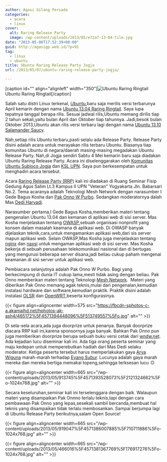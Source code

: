 ```yaml
---
author: Agasi Gilang Persada
categories:
  - acara
  - linux
cover:
  alt: Raring Release Party
  image: /wp-content/uploads/2013/05/e72a7-13-04-tile.jpg
date: "2013-05-06T17:52:39+00:00"
guid: http://agasigp.web.id/?p=91
tag:
  - linux
  - ubuntu
title: Ubuntu Raring Release Party Jogja
url: /2013/05/07/ubuntu-raring-release-party-jogja/

---
```

\[caption id="" align="alignleft" width="350"\]![Ubuntu Raring Ringtail](/wp-content/uploads/2013/05/e72a7-13-04-tile.jpg) Ubuntu Raring Ringtail\[/caption\]

Salah satu distri Linux terkenal, [Ubuntu](http://ubuntu.com "Ubuntu"),baru saja merilis versi terbarunya April kemarin dengan nama [Ubuntu 13.04 Raring Ringtail](http://www.ubuntu.com/desktop "Ubuntu Desktop"). Saya lupa tepatnya tanggal berapa rilis. Sesuai jadwal rilis,Ubuntu memang dirilis tiap 2 tahun sekali,yaitu bulan April dan Oktober tiap tahunnya. Jadi,besok bulan Oktober 2013,Ubuntu akan rilis versi terbaru lagi dengan nama [Ubuntu 13.10 Salamander Saucy](https://wiki.ubuntu.com/SaucySalamander "Ubuntu Saucy Salamander").

Nah,setiap rilis Ubuntu terbaru,pasti selalu ada Release Party. Release Party disini adalah acara untuk merayakan rilis terbaru Ubuntu. Biasanya tiap komunitas Ubuntu di negara/daerah masing-masing megadakan Ubuntu Release Party. Nah,di Jogja sendiri Sabtu 4 Mei kemarin baru saja diadakan Ubuntu Raring Release Party. Acara ini diselenggarakan oleh [Komunitas Ubuntu Subloco Jogja](http://wiki.ubuntu.or.id/SubLoCoJogjakarta "Ubuntu Jogja") dan [KSL UPN](http://kslupnyk.or.id/ "KSL UPN Jogja"). Saya pun berkesempatan untuk menghadiri acara tersebut.

Acara [Raring Release Party (RRP)](http://wiki.ubuntu.or.id/RRPJogja "RRP Jogja") kali ini diadakan di Ruang Seminar Fisip Gedung Agus Salim Lt.3 Kampus II UPN "Veteran" Yogyakarta Jln. Babarsari No.2. Tema acaranya adalah Teknologi Mesh Network dengan narasumber I Gede Bagus Kosha dan [Pak Onno W Purbo](http://id.wikipedia.org/wiki/Onno_W._Purbo "Pak Onno W Purbo"). Sedangkan moderatornya dalah Mas [Dedi Haryadi](http://milisdad.blogspot.com "Dedi Haryadi").

Narasumber pertama,I Gede Bagus Kosha,memberikan materi tentang pengenalan Ubuntu 13.04 dan kemanan di aplikasi web di sisi server. Mas Kosha menjelaskan tentang [OWASP](https://www.owasp.org/index.php/About_OWASP "OWASP"),sebuah organisasi nonprofit yang konsen dalam masalah keamana di aplikasi web. Di OWASP banyak dijelaskan teknik,cara,untuk mengamankan aplikasi web,dari sis server mapun aplikasi web. Selain OWASP,Mas Kosha juga menjelaskan tentang [nginx](http://nginx.org/ "Nginx") dan [naxsi](https://code.google.com/p/naxsi/ "Naxsi") untuk mengaman aplikasi web di sisi server. Mas Kosha bekerja di sebuah perusahaan telekomunikasi nasional dan di bertugas yang mengurusi beberapa server disana,jadi beliau cukup paham mengenai keamanan di sisi server untuk aplikasi web.

Pembiacara selanjutnya adalah Pak Onno W Purbo. Bagi yang berkecimpung di dunia IT cukup lama,mesti tidak asing dengan beliau. Pak Onno memberikan materi tentang Teknologi [Mesh Network](http://opensource.telkomspeedy.com/wiki/index.php/Mesh "Wireless Mesh Network").  Materi yang diberikan Pak Onno memang agak teknis,mulai dari pengenalan,kemudian instalasi hardware dan software,kemudian praktik. Praktik disini adalah instalasi [OLSR](http://opensource.telkomspeedy.com/wiki/index.php/Optimized_Link_State_Routing_Protocol "OLSR") dan [OpenWRT](https://openwrt.org/ "OpenWRT"),beserta konfigurasinya.

{{< figure align=aligncenter width=575 src="https://fbcdn-sphotos-c-a.akamaihd.net/hphotos-ak-ash4/465172%5F4571394448096%5F513749557%5Fo.jpg" alt="" >}}

Di sela-sela acara,ada juga doorprize untuk penanya. Banyak doorprize diacara RRP kali ini,karena sponsornya juga banyak. Bahkan Pak Onno pun juga memberikan doorprize berupa sebuah buku versi cetak dari [wndw.net](http://wndw.net "Wndw"). Ada kejadian lucu diseminar kali ini. Ada tiga orang peserta seminar yang maju kedepan untuk memperebutkan hadiah dari Mas Dedi selaku moderator. Ketiga peserta tersebut harus memperlakukan gaya [Arya Wiguna](https://www.google.com/search?q=arya+wiguna&aq=0&oq=arya+w&aqs=chrome.1.57j0l3.3041j0&sourceid=chrome&ie=UTF-8 "Arya Wiguna") marah-marah terhadap [Eyang Subur](https://www.google.com/search?q=arya+wiguna&aq=0&oq=arya+w&aqs=chrome.1.57j0l3.3041j0&sourceid=chrome&ie=UTF-8#safe=off&sclient=psy-ab&q=eyang+subur&oq=eyang+&gs_l=serp.3.0.0l10.32735.33947.1.35296.6.4.0.2.2.0.155.485.0j4.4.0...0.0...1c.1.12.serp.dZr3_PaXNtc&psj=1&bav=on.2,or.r_cp.r_qf.&bvm=bv.45960087,d.bmk&fp=26df532bde88bd79&biw=1280&bih=675 "Eyang Subur"). Lucunya adalah gaya marah mereka dan mereka bertiga memakai topeng,sehingga terksesan lucu :D

{{< figure align=aligncenter width=665 src="/wp-content/uploads/2013/05/913745%5F4571393528073%5F2121324662%5Fo-1024x768.jpg" alt="" >}}

Secara keseluruhan,seminar kali ini terselenggara dengan baik. Walaupun materi yang disampaikan Pak Onnno terlalu teknis,tapi dengan cara pembawaan Pak Onno yang lepas,sesekali sambil bercanda,membuat hal teknis yang disampaikan tidak terlalu membosankan. Sampai berjumpa lagi di Ubuntu Release Party berikutnya,salam Open Source!

{{< figure align=aligncenter width=665 src="/wp-content/uploads/2013/05/919047%5F4571386007885%5F710711886%5Fo-1024x768.jpg" alt="" >}}

{{< figure align=aligncenter width=665 src="/wp-content/uploads/2013/05/466016%5F4571381367769%5F176917276%5Fo-1024x768.jpg" alt="" >}}
